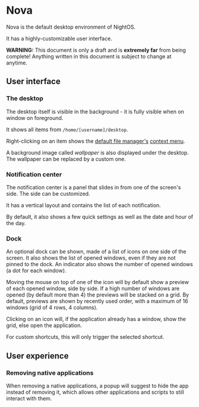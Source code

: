 # Nova

Nova is the default desktop environment of NightOS.

It has a highly-customizable user interface.

**WARNING:** This document is only a draft and is **extremely far** from being complete! Anything written in this document is subject to change at anytime.

## User interface

### The desktop

The desktop itself is visible in the background - it is fully visible when on window on foreground.

It shows all items from `/home/[username]/desktop`.

Right-clicking on an item shows the [default file manager's](../specs/scoped-services/file-managers.md) [context menu](../specs/scoped-services/file-managers.md#0xa0-context_menu).

A background image called _wallpaper_ is also displayed under the desktop. The wallpaper can be replaced by a custom one.

### Notification center

The notification center is a panel that slides in from one of the screen's side. The side can be customized.

It has a vertical layout and contains the list of each notification.

By default, it also shows a few quick settings as well as the date and hour of the day.

### Dock

An optional dock can be shown, made of a list of icons on one side of the screen. It also shows the list of opened windows, even if they are not pinned to the dock. An indicator also shows the number of opened windows (a dot for each window).

Moving the mouse on top of one of the icon will by default show a preview of each opened window, side by side. If a high number of windows are opened (by default more than 4) the previews will be stacked on a grid. By default, previews are shown by recently used order, with a maximum of 16 windows (grid of 4 rows, 4 columns).

Clicking on an icon will, if the application already has a window, show the grid, else open the application.

For custom shortcuts, this will only trigger the selected shortcut.

## User experience

### Removing native applications

When removing a native applications, a popup will suggest to hide the app instead of removing it, which allows other applications and scripts to still interact with them.
